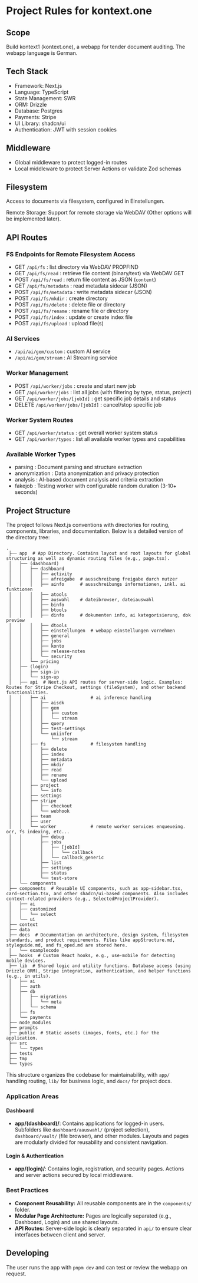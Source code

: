 # Project Rules for kontext.one

## Scope

Build kontext1 (kontext.one), a webapp for tender document auditing. The webapp language is German.

## Tech Stack

- Framework: Next.js
- Language: TypeScript
- State Management: SWR
- ORM: Drizzle
- Database: Postgres
- Payments: Stripe
- UI Library: shadcn/ui
- Authentication: JWT with session cookies

## Middleware

- Global middleware to protect logged-in routes
- Local middleware to protect Server Actions or validate Zod schemas

## Filesystem

Access to documents via filesystem, configured in Einstellungen.

Remote Storage: Support for remote storage via WebDAV (Other options will be implemented later).

## API Routes

### FS Endpoints for Remote Filesystem Access

- GET `/api/fs` : list directory via WebDAV PROPFIND
- GET `/api/fs/read` : retrieve file content (binary/text) via WebDAV GET
- POST `/api/fs/read` : return file content as JSON (`content`)
- GET `/api/fs/metadata` : read metadata sidecar (JSON)
- POST `/api/fs/metadata` : write metadata sidecar (JSON)
- POST `/api/fs/mkdir` : create directory
- POST `/api/fs/delete` : delete file or directory
- POST `/api/fs/rename` : rename file or directory
- POST `/api/fs/index` : update or create index file
- POST `/api/fs/upload` : upload file(s)

### AI Services

- `/api/ai/gem/custom` : custom AI service
- `/api/ai/gem/stream` : AI Streaming service

### Worker Management

- POST `/api/worker/jobs` : create and start new job
- GET `/api/worker/jobs` : list all jobs (with filtering by type, status, project)
- GET `/api/worker/jobs/[jobId]` : get specific job details and status
- DELETE `/api/worker/jobs/[jobId]` : cancel/stop specific job

### Worker System Routes

- GET `/api/worker/status` : get overall worker system status
- GET `/api/worker/types` : list all available worker types and capabilities

### Available Worker Types

- parsing : Document parsing and structure extraction
- anonymization : Data anonymization and privacy protection
- analysis : AI-based document analysis and criteria extraction
- fakejob : Testing worker with configurable random duration (3-10+ seconds)

## Project Structure

The project follows Next.js conventions with directories for routing, components, libraries, and documentation. Below is a detailed version of the directory tree:

```
.
 ├── app  # App Directory. Contains layout and root layouts for global structuring as well as dynamic routing files (e.g., page.tsx).
 │   ├── (dashboard)
 │   │   ├── dashboard
 │   │   │   ├── activity
 │   │   │   ├── afreigabe  # ausschreibung freigabe durch nutzer
 │   │   │   ├── ainfo      # ausschreibungs informationen, inkl. ai funktionen
 │   │   │   ├── atools
 │   │   │   ├── auswahl    # dateibrowser, dateiauswahl
 │   │   │   ├── binfo
 │   │   │   ├── btools
 │   │   │   ├── dinfo      # dokumenten info, ai kategorisierung, dok preview
 │   │   │   ├── dtools
 │   │   │   ├── einstellungen  # webapp einstellungen vornehmen
 │   │   │   ├── general
 │   │   │   ├── jobs
 │   │   │   ├── konto
 │   │   │   ├── release-notes
 │   │   │   └── security
 │   │   └── pricing
 │   ├── (login)
 │   │   ├── sign-in
 │   │   └── sign-up
 │   ├── api  # Next.js API routes for server-side logic. Examples: Routes for Stripe Checkout, settings (fileSystem), and other backend functionalities.
 │   │   ├── ai                 # ai inference handling
 │   │   │   ├── aisdk
 │   │   │   ├── gem
 │   │   │   │   ├── custom
 │   │   │   │   └── stream
 │   │   │   ├── query
 │   │   │   ├── test-settings
 │   │   │   └── uniinfer
 │   │   │       └── stream
 │   │   ├── fs                 # filesystem handling
 │   │   │   ├── delete
 │   │   │   ├── index
 │   │   │   ├── metadata
 │   │   │   ├── mkdir
 │   │   │   ├── read
 │   │   │   ├── rename
 │   │   │   └── upload
 │   │   ├── project
 │   │   │   └── info
 │   │   ├── settings
 │   │   ├── stripe
 │   │   │   ├── checkout
 │   │   │   └── webhook
 │   │   ├── team
 │   │   ├── user
 │   │   └── worker             # remote worker services enqueueing. ocr, fs indexing, etc...
 │   │       ├── debug
 │   │       ├── jobs
 │   │       │   ├── [jobId]
 │   │       │   │   └── callback
 │   │       │   └── callback_generic
 │   │       ├── list
 │   │       ├── settings
 │   │       ├── status
 │   │       └── test-store
 │   └── components
 ├── components  # Reusable UI components, such as app-sidebar.tsx, card-section.tsx, and other shadcn/ui-based components. Also includes context-related providers (e.g., SelectedProjectProvider).
 │   ├── ai
 │   ├── customized
 │   │   └── select
 │   └── ui
 ├── context
 ├── data
 ├── docs  # Documentation on architecture, design system, filesystem standards, and product requirements. Files like appStructure.md, styleguide.md, and fs_oped.md are stored here.
 │   └── examplecode
 ├── hooks  # Custom React hooks, e.g., use-mobile for detecting mobile devices.
 ├── lib  # Shared logic and utility functions. Database access (using Drizzle ORM), Stripe integration, authentication, and helper functions (e.g., in utils).
 │   ├── ai
 │   ├── auth
 │   ├── db
 │   │   ├── migrations
 │   │   │   └── meta
 │   │   └── schema
 │   ├── fs
 │   └── payments
 ├── node_modules
 ├── prompts
 ├── public  # Static assets (images, fonts, etc.) for the application.
 ├── src
 │   └── types
 ├── tests
 ├── tmp
 └── types
```

This structure organizes the codebase for maintainability, with `app/` handling routing, `lib/` for business logic, and `docs/` for project docs.

### Application Areas

#### Dashboard

- **app/(dashboard)/**: Contains applications for logged-in users. Subfolders like `dashboard/aauswahl/` (project selection), `dashboard/vault/` (file browser), and other modules. Layouts and pages are modularly divided for reusability and consistent navigation.

#### Login & Authentication

- **app/(login)/**: Contains login, registration, and security pages. Actions and server actions secured by local middleware.

### Best Practices

- **Component Reusability:** All reusable components are in the `components/` folder.
- **Modular Page Architecture:** Pages are logically separated (e.g., Dashboard, Login) and use shared layouts.
- **API Routes:** Server-side logic is clearly separated in `api/` to ensure clear interfaces between client and server.

## Developing

The user runs the app with `pnpm dev` and can test or review the webapp on request.
